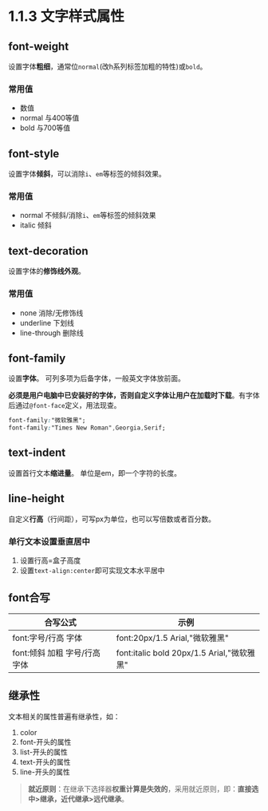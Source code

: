 # 1.1.3 文字样式属性

## font-weight

设置字体**粗细**，通常位`normal`(改h系列标签加粗的特性)或`bold`。

### 常用值

- 数值
- normal    与400等值
- bold      与700等值

## font-style

设置字体**倾斜**，可以消除`i`、`em`等标签的倾斜效果。

### 常用值

-   normal  不倾斜/消除`i`、`em`等标签的倾斜效果
-   italic  倾斜

## text-decoration

设置字体的**修饰线外观**。

### 常用值

-   none 消除/无修饰线
-   underline 下划线
-   line-through    删除线

## font-family

设置**字体**。
可列多项为后备字体，一般英文字体放前面。

**必须是用户电脑中已安装好的字体，否则自定义字体让用户在加载时下载**。有字体后通过`@font-face`定义，用法现查。

```css
font-family:"微软雅黑";
font-family:"Times New Roman",Georgia,Serif;
```

## text-indent

设置首行文本**缩进量**。
单位是em，即一个字符的长度。

## line-height

自定义**行高**（行间距），可写px为单位，也可以写倍数或者百分数。

### 单行文本设置垂直居中

1. 设置行高=盒子高度
2. 设置`text-align:center`即可实现文本水平居中

## font合写

|合写公式|示例|
|-|-|
|font:字号/行高 字体|font:20px/1.5 Arial,"微软雅黑"|
|font:倾斜 加粗 字号/行高 字体|font:italic bold 20px/1.5 Arial,"微软雅黑"|

## 继承性

文本相关的属性普遍有继承性，如：
1. color
2. font-开头的属性
3. list-开头的属性
4. text-开头的属性
5. line-开头的属性

>**就近原则**：在继承下选择器**权重计算是失效的**，采用就近原则，即：**直接选中>继承，近代继承>远代继承**。
